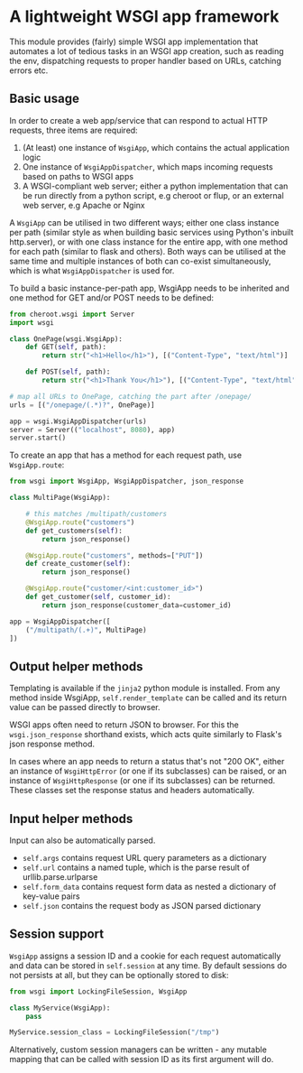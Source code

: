# A lightweight WSGI app framework

This module provides (fairly) simple WSGI app implementation that automates a
lot of tedious tasks in an WSGI app creation, such as reading the env,
dispatching requests to proper handler based on URLs, catching errors etc.

## Basic usage

In order to create a web app/service that can respond to actual HTTP requests,
three items are required:

 1. (At least) one instance of `WsgiApp`, which contains the actual application
    logic
 2. One instance of `WsgiAppDispatcher`, which maps incoming requests based on
    paths to WSGI apps
 3. A WSGI-compliant web server; either a python implementation that can be run
    directly from a python script, e.g cheroot or flup, or an external web
    server, e.g Apache or Nginx

A `WsgiApp` can be utilised in two different ways; either one class instance
per path (similar style as when building basic services using Python's inbuilt
http.server), or with one class instance for the entire app, with one method
for each path (similar to flask and others). Both ways can be utilised at the
same time and multiple instances of both can co-exist simultaneously, which is
what `WsgiAppDispatcher` is used for.

To build a basic instance-per-path app, WsgiApp needs to be inherited and one
method for GET and/or POST needs to be defined:

```python
from cheroot.wsgi import Server
import wsgi

class OnePage(wsgi.WsgiApp):
    def GET(self, path):
        return str("<h1>Hello</h1>"), [("Content-Type", "text/html")]

    def POST(self, path):
        return str("<h1>Thank You</h1>"), [("Content-Type", "text/html")]

# map all URLs to OnePage, catching the part after /onepage/
urls = [("/onepage/(.*)?", OnePage)]

app = wsgi.WsgiAppDispatcher(urls)
server = Server(("localhost", 8080), app)
server.start()
```

To create an app that has a method for each request path, use `WsgiApp.route`:


```python
from wsgi import WsgiApp, WsgiAppDispatcher, json_response

class MultiPage(WsgiApp):

    # this matches /multipath/customers
    @WsgiApp.route("customers")
    def get_customers(self):
        return json_response()

    @WsgiApp.route("customers", methods=["PUT"])
    def create_customer(self):
        return json_response()

    @WsgiApp.route("customer/<int:customer_id>")
    def get_customer(self, customer_id):
        return json_response(customer_data=customer_id)

app = WsgiAppDispatcher([
    ("/multipath/(.+)", MultiPage)
])
```


## Output helper methods

Templating is available if the `jinja2` python module is installed. From any
method inside WsgiApp, `self.render_template` can be called and its return
value can be passed directly to browser.

WSGI apps often need to return JSON to browser. For this the `wsgi.json_response`
shorthand exists, which acts quite similarly to Flask's json response method.

In cases where an app needs to return a status that's not "200 OK", either an
instance of `WsgiHttpError` (or one if its subclasses) can be raised, or an
instance of `WsgiHttpResponse` (or one if its subclasses) can be returned. These
classes set the response status and headers automatically.

## Input helper methods

Input can also be automatically parsed.

 * `self.args` contains request URL query parameters as a dictionary
 * `self.url` contains a named tuple, which is the parse result of
    urllib.parse.urlparse
 * `self.form_data` contains request form data as nested a dictionary of
    key-value pairs
 * `self.json` contains the request body as JSON parsed dictionary

## Session support

`WsgiApp` assigns a session ID and a cookie for each request automatically and 
data can be stored in `self.session` at any time. By default sessions do not 
persists at all, but they can be optionally stored to disk:

```python 
from wsgi import LockingFileSession, WsgiApp

class MyService(WsgiApp):
    pass

MyService.session_class = LockingFileSession("/tmp")
```

Alternatively, custom session managers can be written - any mutable mapping that
can be called with session ID as its first argument will do.
